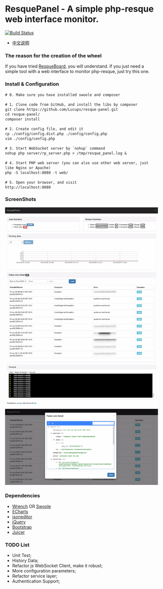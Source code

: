 ResquePanel - A simple php-resque web interface monitor.
============================================================

[![Build Status](https://travis-ci.org/Lucups/resque-panel.svg?branch=master)](https://travis-ci.org/Lucups/resque-panel)

- [中文说明](README_CN.md)

### The reason for the creation of the wheel

If you have tried [ResqueBoard](https://github.com/wa0x6e/ResqueBoard), you will understand.
If you just need a simple tool with a web interface to monitor php-resque, just try this one.

### Install & Configuration

```
# 0. Make sure you have installed swoole and composer

# 1. Clone code from GitHub, and install the libs by composer
git clone https://github.com/Lucups/resque-panel.git
cd resque-panel/
composer install

# 2. Create config file, and edit it
cp ./config/config.dist.php ./config/config.php
vim ./config/config.php

# 3. Start WebSocket server by `nohup` command
nohup php server/rp_server.php > /tmp/resque_panel.log &

# 4. Start PHP web server (you can also use other web server, just like Nginx or Apache)
php -S localhost:8080 -t web/

# 5. Open your browser, and visit
http://localhost:8080
```

### ScreenShots

![All](screenshots/ResquePanel-Full.gif)
![Failed Job Detail](screenshots/ResquePanel-FailedJobDetail.gif)

### Dependencies

- [Wrench](https://github.com/varspool/Wrench) OR [Swoole](http://www.swoole.com/)
- [ECharts](http://echarts.baidu.com/)
- [jsoneditor](https://github.com/josdejong/jsoneditor)
- [jQuery](http://jquery.com/)
- [Bootstrap](https://getbootstrap.com/)
- [Juicer](http://juicer.name)

### TODO List

- Unit Test;
- History Data;
- Refactor js WebSocket Client, make it robust;
- More configuration parameters;
- Refactor service layer;
- Authentication Support;
